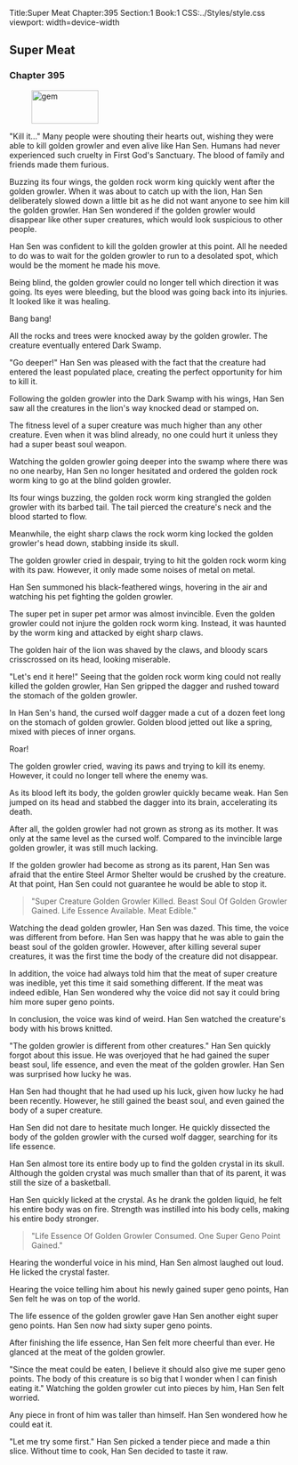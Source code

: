 Title:Super Meat 
Chapter:395 
Section:1 
Book:1 
CSS:../Styles/style.css 
viewport: width=device-width
  
## Super Meat
### Chapter 395
  
<figure>
	<img src="../Images/gem.gif" alt="gem" id="gem" width="120" height="60" />
</figure>
  

  
"Kill it…" Many people were shouting their hearts out, wishing they were able to kill golden growler and even alive like Han Sen. Humans had never experienced such cruelty in First God's Sanctuary. The blood of family and friends made them furious.

Buzzing its four wings, the golden rock worm king quickly went after the golden growler. When it was about to catch up with the lion, Han Sen deliberately slowed down a little bit as he did not want anyone to see him kill the golden growler. Han Sen wondered if the golden growler would disappear like other super creatures, which would look suspicious to other people.

Han Sen was confident to kill the golden growler at this point. All he needed to do was to wait for the golden growler to run to a desolated spot, which would be the moment he made his move.

Being blind, the golden growler could no longer tell which direction it was going. Its eyes were bleeding, but the blood was going back into its injuries. It looked like it was healing.

Bang bang!

All the rocks and trees were knocked away by the golden growler. The creature eventually entered Dark Swamp.

"Go deeper!" Han Sen was pleased with the fact that the creature had entered the least populated place, creating the perfect opportunity for him to kill it.

Following the golden growler into the Dark Swamp with his wings, Han Sen saw all the creatures in the lion's way knocked dead or stamped on.

The fitness level of a super creature was much higher than any other creature. Even when it was blind already, no one could hurt it unless they had a super beast soul weapon.

Watching the golden growler going deeper into the swamp where there was no one nearby, Han Sen no longer hesitated and ordered the golden rock worm king to go at the blind golden growler.

Its four wings buzzing, the golden rock worm king strangled the golden growler with its barbed tail. The tail pierced the creature's neck and the blood started to flow.

Meanwhile, the eight sharp claws the rock worm king locked the golden growler's head down, stabbing inside its skull.

The golden growler cried in despair, trying to hit the golden rock worm king with its paw. However, it only made some noises of metal on metal.

Han Sen summoned his black-feathered wings, hovering in the air and watching his pet fighting the golden growler.

The super pet in super pet armor was almost invincible. Even the golden growler could not injure the golden rock worm king. Instead, it was haunted by the worm king and attacked by eight sharp claws.

The golden hair of the lion was shaved by the claws, and bloody scars crisscrossed on its head, looking miserable.

"Let's end it here!" Seeing that the golden rock worm king could not really killed the golden growler, Han Sen gripped the dagger and rushed toward the stomach of the golden growler.

In Han Sen's hand, the cursed wolf dagger made a cut of a dozen feet long on the stomach of golden growler. Golden blood jetted out like a spring, mixed with pieces of inner organs.

Roar!

The golden growler cried, waving its paws and trying to kill its enemy. However, it could no longer tell where the enemy was.

As its blood left its body, the golden growler quickly became weak. Han Sen jumped on its head and stabbed the dagger into its brain, accelerating its death.

After all, the golden growler had not grown as strong as its mother. It was only at the same level as the cursed wolf. Compared to the invincible large golden growler, it was still much lacking.

If the golden growler had become as strong as its parent, Han Sen was afraid that the entire Steel Armor Shelter would be crushed by the creature. At that point, Han Sen could not guarantee he would be able to stop it.

> "Super Creature Golden Growler Killed. Beast Soul Of Golden Growler Gained. Life Essence Available. Meat Edible."

Watching the dead golden growler, Han Sen was dazed. This time, the voice was different from before. Han Sen was happy that he was able to gain the beast soul of the golden growler. However, after killing several super creatures, it was the first time the body of the creature did not disappear.

In addition, the voice had always told him that the meat of super creature was inedible, yet this time it said something different. If the meat was indeed edible, Han Sen wondered why the voice did not say it could bring him more super geno points.

In conclusion, the voice was kind of weird. Han Sen watched the creature's body with his brows knitted.

"The golden growler is different from other creatures." Han Sen quickly forgot about this issue. He was overjoyed that he had gained the super beast soul, life essence, and even the meat of the golden growler. Han Sen was surprised how lucky he was.

Han Sen had thought that he had used up his luck, given how lucky he had been recently. However, he still gained the beast soul, and even gained the body of a super creature.

Han Sen did not dare to hesitate much longer. He quickly dissected the body of the golden growler with the cursed wolf dagger, searching for its life essence.

Han Sen almost tore its entire body up to find the golden crystal in its skull. Although the golden crystal was much smaller than that of its parent, it was still the size of a basketball.

Han Sen quickly licked at the crystal. As he drank the golden liquid, he felt his entire body was on fire. Strength was instilled into his body cells, making his entire body stronger.

> "Life Essence Of Golden Growler Consumed. One Super Geno Point Gained."

Hearing the wonderful voice in his mind, Han Sen almost laughed out loud. He licked the crystal faster.

Hearing the voice telling him about his newly gained super geno points, Han Sen felt he was on top of the world.

The life essence of the golden growler gave Han Sen another eight super geno points. Han Sen now had sixty super geno points.

After finishing the life essence, Han Sen felt more cheerful than ever. He glanced at the meat of the golden growler.

"Since the meat could be eaten, I believe it should also give me super geno points. The body of this creature is so big that I wonder when I can finish eating it." Watching the golden growler cut into pieces by him, Han Sen felt worried.

Any piece in front of him was taller than himself. Han Sen wondered how he could eat it.

"Let me try some first." Han Sen picked a tender piece and made a thin slice. Without time to cook, Han Sen decided to taste it raw.